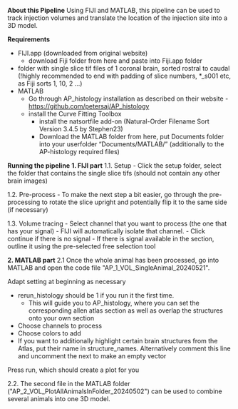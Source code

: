 **About this Pipeline**
Using FIJI and MATLAB, this pipeline can be used to track injection volumes and translate the location of the injection site into a 3D model.

**Requirements**
- FIJI.app (downloaded from original website)
  - download Fiji folder from here and paste into Fiji.app folder
- folder with single slice tif files of 1 coronal brain, sorted rostral to caudal (!highly recommended to end with padding of slice numbers, *_s001 etc, as Fiji sorts 1, 10, 2 ...)
- MATLAB
	- Go through AP_histology installation as described on their website -	https://github.com/petersaj/AP_histology 
  - install the Curve Fitting Toolbox
	- install the natsortfile add-on (Natural-Order Filename Sort Version 3.4.5 by Stephen23)
	- Download the MATLAB folder from here, put Documents folder into your userfolder “Documents/MATLAB/” (additionally to the AP-histology required files)

**Running the pipeline**
**1. FIJI part**
1.1. Setup
	- Click the setup folder, select the folder that contains the single slice tifs (should not contain any other brain images)

1.2. Pre-process
	- To make the next step a bit easier, go through the pre-processing to rotate the slice upright and potentially flip it to the same side (if necessary)

1.3. Volume tracing
	- Select channel that you want to process (the one that has your signal)
 	- FIJI will automatically isolate that channel. 
		- Click continue if there is no signal
		- If there is signal available in the section, outline it using the pre-selected free selection tool

**2. MATLAB part**
2.1 Once the whole animal has been processed, go into MATLAB and open the code file "AP_1_VOL_SingleAnimal_20240521". 

Adapt setting at beginning as necessary
- rerun_histology should be 1 if you run it the first time.
	- This will guide you to AP_histology, where you can set the corresponding allen atlas section as well as overlap the structures onto your own section
- Choose channels to process
- Choose colors to add
- If you want to additionally highlight certain brain structures from the Atlas, put their name in structure_names. Alternatively comment this line and uncomment the next to make an empty vector

Press run, which should create a plot for you

2.2. The second file in the MATLAB folder ("AP_2_VOL_PlotAllAnimalsInFolder_20240502") can be used to combine several animals into one 3D model.
